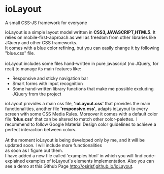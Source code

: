 # ioLayout
A small CSS-JS framework for everyone

ioLayout is a simple layout model written in <strong>CSS3,JAVASCRIPT,HTML5.</strong>
It relies on mobile-first-approach as well as freedom from other libraries
like JQuery and other CSS frameworks.<br>
It comes with a blue color refining, but you can easily change it by following
"blue.css" file.
<br><br>
ioLayout includes some files hand-written in pure javascript (no JQuery, for real)
to manage its main features like:
<ul>
  <li>Responsive and sticky navigation bar</li>
  <li>Smart forms with input recognition</li>
  <li>Some hand-written library functions that make me possible excluding JQuery from the project</li>
</ul>

ioLayout provides a main css file, <strong>'ioLayout.css'</strong> that provides the main functionalities, another file <strong>'responsive.css'</strong>,
adapts ioLayout to every screen with some CSS Media Rules.
Moreover it comes with a default color file <strong>'blue.css'</strong> that can be altered to match other color-palettes.
I recommend to follow Google Material Design color guidelines to achieve a perfect interaction between colors.
<br><br>
At the moment ioLayout is being developed only by me, and it will be updated soon. I will include more functionalities<br>
as soon as I figure out them.<br>
I have added a new file called 'examples.html' in which you will find code-explained examples of ioLayout's elements implementation.
Also you can see a demo at this Github Page http://osirisf.github.io/ioLayout.
